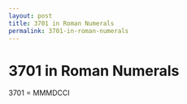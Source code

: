 ```yaml
---
layout: post
title: 3701 in Roman Numerals
permalink: 3701-in-roman-numerals
---
```


# 3701 in Roman Numerals

3701 = MMMDCCI
